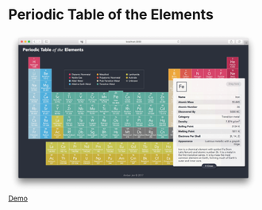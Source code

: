 # Periodic Table of the Elements
![Screenshot](./pt.png)  
[Demo](https://amberjen.github.io/periodic-table/)

